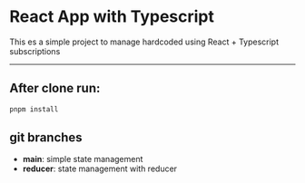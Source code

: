 # React App with Typescript

This es a simple project to manage hardcoded using React + Typescript subscriptions

---

## After clone run:

```sh
pnpm install
```

## git branches

- **main**: simple state management
- **reducer**: state management with reducer
